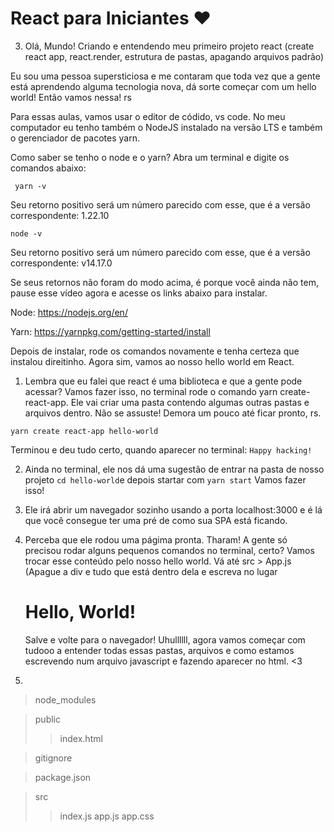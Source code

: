 # React para Iniciantes ❤️

3) Olá, Mundo! Criando e entendendo meu primeiro projeto react (create react app, react.render, estrutura de pastas, apagando arquivos padrão)

Eu sou uma pessoa supersticiosa e me contaram que toda vez que a gente está aprendendo alguma tecnologia nova, dá sorte começar com um hello world! Então vamos nessa! rs

Para essas aulas, vamos usar o editor de códido, vs code. No meu computador eu tenho também o NodeJS instalado na versão LTS e  também o gerenciador de pacotes yarn.

Como saber se tenho o node e o yarn? Abra um terminal e digite os comandos abaixo:

`` yarn -v``

Seu retorno positivo será um número parecido com esse, que é a versão correspondente: 1.22.10

``node -v``

Seu retorno positivo será um número parecido com esse, que é a versão correspondente: v14.17.0

Se seus retornos não foram do modo acima, é porque você ainda não tem, pause esse vídeo agora e acesse os links abaixo para instalar.

Node: https://nodejs.org/en/

Yarn: https://yarnpkg.com/getting-started/install

Depois de instalar, rode os comandos novamente e tenha certeza que instalou direitinho.
Agora sim, vamos ao nosso hello world em React.

1) Lembra que eu falei que react é uma biblioteca e que a gente pode acessar? Vamos fazer isso, no terminal rode o comando yarn create-react-app. Ele vai criar uma pasta contendo algumas outras pastas e arquivos dentro. Não se assuste! Demora um pouco até ficar pronto, rs.

``yarn create react-app hello-world``

Terminou e deu tudo certo, quando aparecer no terminal: ``Happy hacking!``

2) Ainda no terminal, ele nos dá uma sugestão de entrar na pasta de nosso projeto ``cd hello-world``e depois startar com ``yarn start``
Vamos fazer isso! 

3) Ele irá abrir um navegador sozinho usando a porta localhost:3000 e é lá que você consegue ter uma pré de como sua SPA está ficando.

4) Perceba que ele rodou uma págima pronta. Tharam! A gente só precisou rodar alguns pequenos comandos no terminal, certo? Vamos trocar esse conteúdo pelo nosso hello world. Vá até src > App.js (Apague a div e tudo que está dentro dela e escreva no lugar <h1>Hello, World!</h1> Salve e volte para o navegador! Uhullllll, agora vamos começar com tudooo a entender todas essas pastas, arquivos e como estamos escrevendo num arquivo javascript e fazendo aparecer no html. <3

5) 
> node_modules

> public
  >> index.html

> gitignore

> package.json

> src
  >> index.js
  >> app.js
  >> app.css


